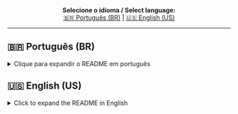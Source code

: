 
<p align="center">
  <b>Selecione o idioma / Select language:</b><br>
  <a href="#ptbr">🇧🇷 Português (BR)</a> |
  <a href="#enus">🇺🇸 English (US)</a>
</p>

---

## <a id="ptbr"></a>🇧🇷 Português (BR)

<details>
<summary>Clique para expandir o README em português</summary>

# COMPRESSION MANAGER

Versão: v0.0.1.0 — 13 de Outubro de 2025  
Autor: Fernando Nillsson Cidade

**Total de downloads acumulados:**  
![GitHub all releases](https://img.shields.io/github/downloads/fernandoncidade/Compression_Manager/total?label=Downloads%20totais%20(Compression%20Manager))

COMPRESSION MANAGER é um utilitário gráfico leve para Windows projetado para empacotamento, extração e verificação de integridade de arquivos e pastas. Oferece suporte a múltiplos formatos (ZIP, 7Z, TAR, WIM e outros reconhecidos pelo 7‑Zip), seleção de vários diretórios de saída, métodos de compressão configuráveis, fila de processos e operação via arrastar-e-soltar. A interface é multilíngue (pt_BR / en_US) e preparada para empacotamento como executável (distribuição sem necessidade de instalação manual de dependências Python).

## Funcionalidades principais:
- Compressão de pastas e arquivos nos formatos .zip, .7z, .tar e .wim.
- Extração de arquivos compactados em diversos formatos suportados pelo 7‑Zip (.rar, .zip, .7z, .tar, .wim, .bz2, .tar.xz, .tgz, .tar.gz, .zipx, .lzh, .iso etc.).
- Seleção e manutenção de múltiplos diretórios de saída por formato.
- Arrastar e soltar (drag & drop) para adicionar arquivos e pastas às listas de entrada e saída.
- Métodos de compressão configuráveis por formato (níveis 0–9 onde aplicável) e persistência das preferências.
- Modo "Armazenar como" para criar pacotes com ajustes específicos sem alterar as configurações padrões.
- Atualização de arquivos existentes (opção de atualizar arquivos compactados em vez de recriá‑los).
- Teste de integridade de arquivos compactados (comando "t" do 7‑Zip) para validar pacotes.
- Fila de compressão: novos pedidos podem aguardar enquanto outra tarefa do mesmo formato é executada.
- Mensagens e diálogos traduzíveis; troca de idioma em tempo de execução.
- Janela "Sobre" que exibe texto de descrição, histórico, licenças, avisos e política de privacidade carregados a partir dos recursos incluídos.
- Operação offline: todos os dados são locais (arquivos de configuração e preferências armazenados no diretório persistente do usuário).

## Arquitetura e integração:
- Base GUI: PySide6 (Qt) com widgets personalizados para facilitar seleção múltipla e arrastar-e-soltar.
- Motor de compressão/extração: 7‑Zip (7zG.exe). O aplicativo procura por um executável 7‑Zip incluído junto ao aplicativo (diretório "7-Zip") ou nos caminhos padrão do sistema (Program Files). Se o 7‑Zip não for encontrado, operações de compressão/extracção não funcionarão e o usuário será avisado.
- Threads: operações de compressão, extração e verificação são executadas em threads para manter a interface responsiva.
- Persistência: preferências de compressão e idioma são salvas em arquivos JSON no diretório persistente do usuário (obter_caminho_persistente).

## Instalação e distribuição:
- Projetado para ser empacotado como executável para Windows, incluindo recursos e traduções.
- Quando distribuído como instalador/executável, o usuário final não precisa instalar dependências Python.
- Diálogos de Abrir/Salvar usam as interfaces nativas do sistema quando possível.

## Privacidade e armazenamento de dados:
- Configurações e preferências (por exemplo, config.json, language.json) são salvos localmente no caminho persistente do usuário (por exemplo, AppData).
- Nenhum dado é enviado automaticamente para servidores externos pelo aplicativo.
- Arquivos exportados (compactos, relatórios, etc.) são gravados no local escolhido pelo usuário.

## Como usar (resumo rápido):
1. Adicione pastas/arquivos arrastando-os para a lista de entrada ou usando "Adicionar Pastas" / "Adicionar Arquivos".
2. Especifique diretórios de saída para cada formato (botões "Especificar Saída" para .ZIP, .7Z, .TAR, .WIM e Extração).
3. Selecione o método de compressão em Configurações → Selecionar Método de Compressão.
4. Use "Armazenar" para iniciar a compressão no formato desejado.
5. Marque múltiplas opções de formatos para exibir/ocultar layouts relacionados.
6. Para testar integridade de arquivos compactados, selecione-os e execute "Testar Integridade".
7. Para extrair, selecione arquivos compactados na lista de entrada e escolha um diretório de destino.

## Soluções de problemas comuns:
- 7‑Zip não encontrado: verifique se o 7zG.exe está instalado no sistema ou disponível dentro da pasta "7-Zip" do aplicativo. Mensagens de erro instrutivas serão exibidas.
- Erro ao gravar configurações: confirme permissões de escrita na pasta de usuário (AppData).
- Arquivos não extraem corretamente: verifique se o formato é suportado e se o 7‑Zip está funcional.
- Alto uso da CPU durante compressão: compressão em níveis altos (8–9) é intensiva; reduza o nível ou execute em momento apropriado.

## Limitações conhecidas:
- Suporte de formatos e comportamento dependem do executável 7‑Zip presente no sistema.
- Integração com PDFs/XLSX para importação/exportação (caso presente) requer conformidade de formato — use arquivos gerados por este aplicativo ou compatíveis.

## Licença:
- Componentes de terceiros seguem suas respectivas licenças; informações completas sobre licenças e avisos inclusos estão disponíveis na janela "Sobre" e nos arquivos de licença distribuídos com o instalador.

## Contato e suporte:
- Autor: Fernando Nillsson Cidade
- Para sugestões, relatos de bugs e contribuições, consulte os canais indicados no instalador ou documentação anexa.

## Notas finais:
Este documento descreve o conteúdo do diálogo "Sobre" e o comportamento do aplicativo quando distribuído como executável para Windows. Usuários avançados interessados em integração, automação ou local de armazenamento dos arquivos de configuração devem consultar a documentação técnica incluída no pacote ou o código-fonte para detalhes adicionais.

---

### INFORMAÇÕES ADICIONAIS SOBRE LICENÇAS:

  7-Zip
  ~~~~~
  License for use and distribution
  ~~~~~~~~~~~~~~~~~~~~~~~~~~~~~~~~

  7-Zip Copyright (C) 1999-2025 Igor Pavlov.

  The licenses for files are:

    - 7z.dll:
         - The "GNU LGPL" as main license for most of the code
         - The "GNU LGPL" with "unRAR license restriction" for some code
         - The "BSD 3-clause License" for some code
         - The "BSD 2-clause License" for some code
    - All other files: the "GNU LGPL".

  Redistributions in binary form must reproduce related license information from this file.

  Note:
    You can use 7-Zip on any computer, including a computer in a commercial
    organization. You don't need to register or pay for 7-Zip.


GNU LGPL information
--------------------

    This library is free software; you can redistribute it and/or
    modify it under the terms of the GNU Lesser General Public
    License as published by the Free Software Foundation; either
    version 2.1 of the License, or (at your option) any later version.

    This library is distributed in the hope that it will be useful,
    but WITHOUT ANY WARRANTY; without even the implied warranty of
    MERCHANTABILITY or FITNESS FOR A PARTICULAR PURPOSE.  See the GNU
    Lesser General Public License for more details.

    You can receive a copy of the GNU Lesser General Public License from
    http://www.gnu.org/




BSD 3-clause License in 7-Zip code
----------------------------------

  The "BSD 3-clause License" is used for the following code in 7z.dll
    1) LZFSE data decompression.
       That code was derived from the code in the "LZFSE compression library" developed by Apple Inc,
       that also uses the "BSD 3-clause License".
    2) ZSTD data decompression.
       that code was developed using original zstd decoder code as reference code.
       The original zstd decoder code was developed by Facebook Inc,
       that also uses the "BSD 3-clause License".

  Copyright (c) 2015-2016, Apple Inc. All rights reserved.
  Copyright (c) Facebook, Inc. All rights reserved.
  Copyright (c) 2023-2025 Igor Pavlov.

Text of the "BSD 3-clause License"
----------------------------------

Redistribution and use in source and binary forms, with or without modification,
are permitted provided that the following conditions are met:

1. Redistributions of source code must retain the above copyright notice, this
   list of conditions and the following disclaimer.

2. Redistributions in binary form must reproduce the above copyright notice,
   this list of conditions and the following disclaimer in the documentation
   and/or other materials provided with the distribution.

3. Neither the name of the copyright holder nor the names of its contributors may
   be used to endorse or promote products derived from this software without
   specific prior written permission.

THIS SOFTWARE IS PROVIDED BY THE COPYRIGHT HOLDERS AND CONTRIBUTORS "AS IS" AND
ANY EXPRESS OR IMPLIED WARRANTIES, INCLUDING, BUT NOT LIMITED TO, THE IMPLIED
WARRANTIES OF MERCHANTABILITY AND FITNESS FOR A PARTICULAR PURPOSE ARE
DISCLAIMED. IN NO EVENT SHALL THE COPYRIGHT HOLDER OR CONTRIBUTORS BE LIABLE FOR
ANY DIRECT, INDIRECT, INCIDENTAL, SPECIAL, EXEMPLARY, OR CONSEQUENTIAL DAMAGES
(INCLUDING, BUT NOT LIMITED TO, PROCUREMENT OF SUBSTITUTE GOODS OR SERVICES;
LOSS OF USE, DATA, OR PROFITS; OR BUSINESS INTERRUPTION) HOWEVER CAUSED AND ON
ANY THEORY OF LIABILITY, WHETHER IN CONTRACT, STRICT LIABILITY, OR TORT
(INCLUDING NEGLIGENCE OR OTHERWISE) ARISING IN ANY WAY OUT OF THE USE OF THIS
SOFTWARE, EVEN IF ADVISED OF THE POSSIBILITY OF SUCH DAMAGE.

---




BSD 2-clause License in 7-Zip code
----------------------------------

  The "BSD 2-clause License" is used for the XXH64 code in 7-Zip.

  XXH64 code in 7-Zip was derived from the original XXH64 code developed by Yann Collet.

  Copyright (c) 2012-2021 Yann Collet.
  Copyright (c) 2023-2025 Igor Pavlov.

Text of the "BSD 2-clause License"
----------------------------------

Redistribution and use in source and binary forms, with or without modification,
are permitted provided that the following conditions are met:

1. Redistributions of source code must retain the above copyright notice, this
   list of conditions and the following disclaimer.

2. Redistributions in binary form must reproduce the above copyright notice,
   this list of conditions and the following disclaimer in the documentation
   and/or other materials provided with the distribution.

THIS SOFTWARE IS PROVIDED BY THE COPYRIGHT HOLDERS AND CONTRIBUTORS "AS IS" AND
ANY EXPRESS OR IMPLIED WARRANTIES, INCLUDING, BUT NOT LIMITED TO, THE IMPLIED
WARRANTIES OF MERCHANTABILITY AND FITNESS FOR A PARTICULAR PURPOSE ARE
DISCLAIMED. IN NO EVENT SHALL THE COPYRIGHT HOLDER OR CONTRIBUTORS BE LIABLE FOR
ANY DIRECT, INDIRECT, INCIDENTAL, SPECIAL, EXEMPLARY, OR CONSEQUENTIAL DAMAGES
(INCLUDING, BUT NOT LIMITED TO, PROCUREMENT OF SUBSTITUTE GOODS OR SERVICES;
LOSS OF USE, DATA, OR PROFITS; OR BUSINESS INTERRUPTION) HOWEVER CAUSED AND ON
ANY THEORY OF LIABILITY, WHETHER IN CONTRACT, STRICT LIABILITY, OR TORT
(INCLUDING NEGLIGENCE OR OTHERWISE) ARISING IN ANY WAY OUT OF THE USE OF THIS
SOFTWARE, EVEN IF ADVISED OF THE POSSIBILITY OF SUCH DAMAGE.

---




unRAR license restriction
-------------------------

The decompression engine for RAR archives was developed using source
code of unRAR program.
All copyrights to original unRAR code are owned by Alexander Roshal.

The license for original unRAR code has the following restriction:

  The unRAR sources cannot be used to re-create the RAR compression algorithm,
  which is proprietary. Distribution of modified unRAR sources in separate form
  or as a part of other software is permitted, provided that it is clearly
  stated in the documentation and source comments that the code may
  not be used to develop a RAR (WinRAR) compatible archiver.

---

</details>

## <a id="enus"></a>🇺🇸 English (US)

<details>
<summary>Click to expand the README in English</summary>

# COMPRESSION MANAGER

Version: v0.0.1.0 — October 13, 2025  
Author: Fernando Nillsson Cidade

**Total cumulative downloads:**  
![GitHub all releases](https://img.shields.io/github/downloads/fernandoncidade/Compression_Manager/total?label=Total%20Downloads%20(Compression%20Manager))

Compression Manager is a lightweight graphical utility for Windows designed for packing, extracting and integrity testing of files and folders. It supports multiple formats (ZIP, 7Z, TAR, WIM and other formats recognized by 7‑Zip), multiple output directories per format, configurable compression methods, a job queue and drag-and-drop operation. The interface is multilingual (pt_BR / en_US) and prepared for packaging as an executable (no manual Python dependency installation required for end users).

## Main features:
- Compress folders and files into .zip, .7z, .tar and .wim formats.
- Extract archives in many formats supported by 7‑Zip (.rar, .zip, .7z, .tar, .wim, .bz2, .tar.xz, .tgz, .tar.gz, .zipx, .lzh, .iso etc.).
- Maintain multiple output directories per format.
- Drag & drop to add files and folders to input/output lists.
- Configurable compression methods per format (levels 0–9 where applicable) and persistence of preferences.
- "Save as" mode to create packages with specific settings without changing global preferences.
- Update existing archives (option to update instead of recreating).
- Archive integrity test (7‑Zip "t" command) to validate packages.
- Job queue: new requests can wait while another task of the same format is running.
- Translatable messages and dialogs; runtime language switching.
- "About" window that loads description, history, licenses, notices and privacy policy from bundled resources.
- Offline operation: all data is local (config and preferences files stored in the user's persistent directory).

## Architecture and integration:
- GUI base: PySide6 (Qt) with custom widgets for multi-selection and drag-and-drop.
- Compression/extraction engine: 7‑Zip (7zG.exe). The app looks for a bundled 7‑Zip executable ("7-Zip" folder) or system locations (Program Files). If 7‑Zip isn't found, compression/extraction operations won't work and the user will be notified.
- Threads: compress, extract and test operations run in threads to keep the UI responsive.
- Persistence: compression methods and language preferences are saved in JSON files in the user's persistent directory (obter_caminho_persistente).

## Installation and distribution:
- Designed to be packaged as a Windows executable including resources and translations.
- When distributed as an installer/executable the end user does NOT need to install Python.
- Open/Save dialogs use native system dialogs when possible.

## Privacy and storage:
- Settings and preferences (e.g. config.json, language.json) are saved locally in the user's persistent path (e.g. %APPDATA% on Windows).
- No user data is sent automatically to external servers by the app.
- Exported files (archives, reports, etc.) are written to the location chosen by the user.

## How to use (quick summary):
1. Add folders/files by dragging them into the input list or using "Add Folders" / "Add Files".
2. Specify output directories per format ("Specify Output" buttons for .ZIP, .7Z, .TAR, .WIM and Extraction).
3. Choose compression method in Settings → Select Compression Method.
4. Use "Store" to start compression in the desired format.
5. Check multiple format options to show/hide related layouts.
6. To test archive integrity, select them and run "Test Integrity".
7. To extract, select archive files in the input list and choose a destination directory.

## Common troubleshooting:
- 7‑Zip not found: verify 7zG.exe is installed or available inside the app's "7-Zip" folder. User-friendly error messages will be shown.
- Error writing settings: ensure write permissions for the user's folder (AppData).
- Archives not extracting correctly: verify the format is supported and 7‑Zip works.
- High CPU during compression: high compression levels (8–9) are CPU intensive; lower the level or run at a convenient time.

## Known limitations:
- Supported formats and behaviour depend on the 7‑Zip executable present on the system.
- Integration with PDFs/XLSX for import/export (if present) requires format compliance — use files produced by this app or compatible ones.

## License:
- Third-party components follow their respective licenses; full license and notices are available in the About window and license files bundled with the installer.

## Contact and support:
- Author: Fernando Nillsson Cidade
- For suggestions, bug reports and contributions, check the channels indicated in the installer or attached documentation.

## Final notes:
This document describes the About dialog content and the app behaviour when distributed as a Windows executable. Advanced users interested in integration, automation or configuration storage locations should consult the included technical documentation or the source code for details.

---

### Additional information about licenses:

  7-Zip
  ~~~~~
  License for use and distribution
  ~~~~~~~~~~~~~~~~~~~~~~~~~~~~~~~~

  7-Zip Copyright (C) 1999-2025 Igor Pavlov.

  The licenses for files are:

    - 7z.dll:
         - The "GNU LGPL" as main license for most of the code
         - The "GNU LGPL" with "unRAR license restriction" for some code
         - The "BSD 3-clause License" for some code
         - The "BSD 2-clause License" for some code
    - All other files: the "GNU LGPL".

  Redistributions in binary form must reproduce related license information from this file.

  Note:
    You can use 7-Zip on any computer, including a computer in a commercial
    organization. You don't need to register or pay for 7-Zip.


GNU LGPL information
--------------------

    This library is free software; you can redistribute it and/or
    modify it under the terms of the GNU Lesser General Public
    License as published by the Free Software Foundation; either
    version 2.1 of the License, or (at your option) any later version.

    This library is distributed in the hope that it will be useful,
    but WITHOUT ANY WARRANTY; without even the implied warranty of
    MERCHANTABILITY or FITNESS FOR A PARTICULAR PURPOSE.  See the GNU
    Lesser General Public License for more details.

    You can receive a copy of the GNU Lesser General Public License from
    http://www.gnu.org/




BSD 3-clause License in 7-Zip code
----------------------------------

  The "BSD 3-clause License" is used for the following code in 7z.dll
    1) LZFSE data decompression.
       That code was derived from the code in the "LZFSE compression library" developed by Apple Inc,
       that also uses the "BSD 3-clause License".
    2) ZSTD data decompression.
       that code was developed using original zstd decoder code as reference code.
       The original zstd decoder code was developed by Facebook Inc,
       that also uses the "BSD 3-clause License".

  Copyright (c) 2015-2016, Apple Inc. All rights reserved.
  Copyright (c) Facebook, Inc. All rights reserved.
  Copyright (c) 2023-2025 Igor Pavlov.

Text of the "BSD 3-clause License"
----------------------------------

Redistribution and use in source and binary forms, with or without modification,
are permitted provided that the following conditions are met:

1. Redistributions of source code must retain the above copyright notice, this
   list of conditions and the following disclaimer.

2. Redistributions in binary form must reproduce the above copyright notice,
   this list of conditions and the following disclaimer in the documentation
   and/or other materials provided with the distribution.

3. Neither the name of the copyright holder nor the names of its contributors may
   be used to endorse or promote products derived from this software without
   specific prior written permission.

THIS SOFTWARE IS PROVIDED BY THE COPYRIGHT HOLDERS AND CONTRIBUTORS "AS IS" AND
ANY EXPRESS OR IMPLIED WARRANTIES, INCLUDING, BUT NOT LIMITED TO, THE IMPLIED
WARRANTIES OF MERCHANTABILITY AND FITNESS FOR A PARTICULAR PURPOSE ARE
DISCLAIMED. IN NO EVENT SHALL THE COPYRIGHT HOLDER OR CONTRIBUTORS BE LIABLE FOR
ANY DIRECT, INDIRECT, INCIDENTAL, SPECIAL, EXEMPLARY, OR CONSEQUENTIAL DAMAGES
(INCLUDING, BUT NOT LIMITED TO, PROCUREMENT OF SUBSTITUTE GOODS OR SERVICES;
LOSS OF USE, DATA, OR PROFITS; OR BUSINESS INTERRUPTION) HOWEVER CAUSED AND ON
ANY THEORY OF LIABILITY, WHETHER IN CONTRACT, STRICT LIABILITY, OR TORT
(INCLUDING NEGLIGENCE OR OTHERWISE) ARISING IN ANY WAY OUT OF THE USE OF THIS
SOFTWARE, EVEN IF ADVISED OF THE POSSIBILITY OF SUCH DAMAGE.

---




BSD 2-clause License in 7-Zip code
----------------------------------

  The "BSD 2-clause License" is used for the XXH64 code in 7-Zip.

  XXH64 code in 7-Zip was derived from the original XXH64 code developed by Yann Collet.

  Copyright (c) 2012-2021 Yann Collet.
  Copyright (c) 2023-2025 Igor Pavlov.

Text of the "BSD 2-clause License"
----------------------------------

Redistribution and use in source and binary forms, with or without modification,
are permitted provided that the following conditions are met:

1. Redistributions of source code must retain the above copyright notice, this
   list of conditions and the following disclaimer.

2. Redistributions in binary form must reproduce the above copyright notice,
   this list of conditions and the following disclaimer in the documentation
   and/or other materials provided with the distribution.

THIS SOFTWARE IS PROVIDED BY THE COPYRIGHT HOLDERS AND CONTRIBUTORS "AS IS" AND
ANY EXPRESS OR IMPLIED WARRANTIES, INCLUDING, BUT NOT LIMITED TO, THE IMPLIED
WARRANTIES OF MERCHANTABILITY AND FITNESS FOR A PARTICULAR PURPOSE ARE
DISCLAIMED. IN NO EVENT SHALL THE COPYRIGHT HOLDER OR CONTRIBUTORS BE LIABLE FOR
ANY DIRECT, INDIRECT, INCIDENTAL, SPECIAL, EXEMPLARY, OR CONSEQUENTIAL DAMAGES
(INCLUDING, BUT NOT LIMITED TO, PROCUREMENT OF SUBSTITUTE GOODS OR SERVICES;
LOSS OF USE, DATA, OR PROFITS; OR BUSINESS INTERRUPTION) HOWEVER CAUSED AND ON
ANY THEORY OF LIABILITY, WHETHER IN CONTRACT, STRICT LIABILITY, OR TORT
(INCLUDING NEGLIGENCE OR OTHERWISE) ARISING IN ANY WAY OUT OF THE USE OF THIS
SOFTWARE, EVEN IF ADVISED OF THE POSSIBILITY OF SUCH DAMAGE.

---




unRAR license restriction
-------------------------

The decompression engine for RAR archives was developed using source
code of unRAR program.
All copyrights to original unRAR code are owned by Alexander Roshal.

The license for original unRAR code has the following restriction:

  The unRAR sources cannot be used to re-create the RAR compression algorithm,
  which is proprietary. Distribution of modified unRAR sources in separate form
  or as a part of other software is permitted, provided that it is clearly
  stated in the documentation and source comments that the code may
  not be used to develop a RAR (WinRAR) compatible archiver.

---

</details>
